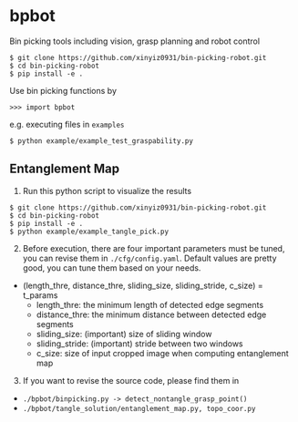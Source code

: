 # bpbot

Bin picking tools including vision, grasp planning and robot control

```
$ git clone https://github.com/xinyiz0931/bin-picking-robot.git
$ cd bin-picking-robot
$ pip install -e .
```

Use bin picking functions by
```
>>> import bpbot
```

e.g. executing files in `examples`
```
$ python example/example_test_graspability.py
```
## Entanglement Map

1. Run this python script to visualize the results
```
$ git clone https://github.com/xinyiz0931/bin-picking-robot.git
$ cd bin-picking-robot
$ pip install -e .
$ python example/example_tangle_pick.py
```
2. Before execution, there are four important parameters must be tuned, you can revise them in `./cfg/config.yaml`. Default values are pretty good, you can tune them based on your needs. 

- (length_thre, distance_thre, sliding_size, sliding_stride, c_size) = t_params
  - length_thre: the minimum length of detected edge segments
  - distance_thre: the minimum distance between detected edge segments
  - sliding_size: (important) size of sliding window
  - sliding_stride: (important) stride between two windows
  - c_size: size of input cropped image when computing entanglement map

3. If you want to revise the source code, please find them in 

- `./bpbot/binpicking.py -> detect_nontangle_grasp_point()`
- `./bpbot/tangle_solution/entanglement_map.py, topo_coor.py`

